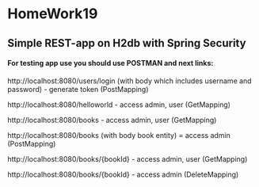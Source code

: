 # HomeWork19
## Simple REST-app on H2db with Spring Security

#### For testing app use you should use POSTMAN and next links:
http://localhost:8080/users/login (with body which includes username and password)  -  generate token (PostMapping)

http://localhost:8080/helloworld - access admin, user (GetMapping)

http://localhost:8080/books - access admin, user (GetMapping)

http://localhost:8080/books (with body book entity) = access admin (PostMapping)

http://localhost:8080/books/{bookId} - access admin, user (GetMapping)

http://localhost:8080/books/{bookId} - access admin  (DeleteMapping)


